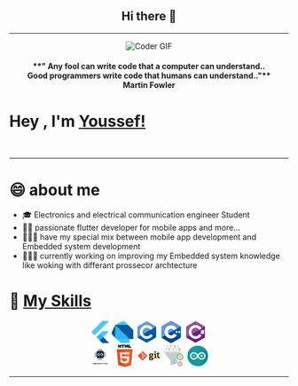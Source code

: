 <div align="center">
  <h2>Hi there 👋</h2>
  <hr>



  <img
    src="https://gist.github.com/MedRedha/fd8e2481bde2610c96b9aafde543879c/raw/88624e8d31c4295973dcb7c900dacf0edc0a6d99/coding.gif"
    alt="Coder GIF" width="500" height="400">

  <h4>
    **" Any fool can write code that a computer can understand.. <br> Good programmers write code that humans can
    understand.."**<br>Martin Fowler
  </h4>


</div>

# Hey , I'm [Youssef!](https://www.linkedin.com/in/youssef-osama-mohamed-ali-49875b225/)

<br />
<hr>

# 😄 about me
<ul>
  <li> 🎓 Electronics and electrical communication engineer Student </li>
  <li> 🧑‍💻 passionate flutter developer for mobile apps and more...</li>
  <li> 🧑🏻‍🔧 have my special mix between mobile app development and Embedded system development</li>
  <li> 🕵🏼‍♂️ currently working on improving my Embedded system knowledge like woking with differant prossecor
    archtecture </li>
</ul>


# 🧰 <u> My Skills</u>
<div align="center">


  <code><img height="40" title="flutter" src="https://github.com/YoussefOsama2000/YoussefOsama2000/blob/main/images/flutter.png?raw=true"></code>
  <code><img height="40" title="dart" src="https://github.com/YoussefOsama2000/YoussefOsama2000/blob/main/images/dart-programming-language.png?raw=true"></code>
  <code><img height="40" title="C" src="https://raw.githubusercontent.com/devicons/devicon/master/icons/c/c-original.svg"></code>
  <code><img height="40" title="C++" src="https://raw.githubusercontent.com/devicons/devicon/master/icons/cplusplus/cplusplus-original.svg"></code>
  <code><img height="40" title="C#" src="https://raw.githubusercontent.com/devicons/devicon/master/icons/csharp/csharp-original.svg"></code>
  <br />
  <code><img height="40" title="Embedded System" src="https://github.com/YoussefOsama2000/YoussefOsama2000/blob/main/images/embeded.jpg?raw=true"></code>
  <code><img height="40" title="HTML" src="https://raw.githubusercontent.com/github/explore/80688e429a7d4ef2fca1e82350fe8e3517d3494d/topics/html/html.png"></code>
  <code><img height="40" title="Git" src="https://raw.githubusercontent.com/github/explore/80688e429a7d4ef2fca1e82350fe8e3517d3494d/topics/git/git.png"></code>
  <code><img height="40" title="Assembly" src="https://github.com/YoussefOsama2000/YoussefOsama2000/blob/main/images/assembly.png?raw=true"></code>
  <code><img height="40" title="Arduino" src="https://raw.githubusercontent.com/github/explore/80688e429a7d4ef2fca1e82350fe8e3517d3494d/topics/arduino/arduino.png"></code>
  <br />
  <hr>

</div>
